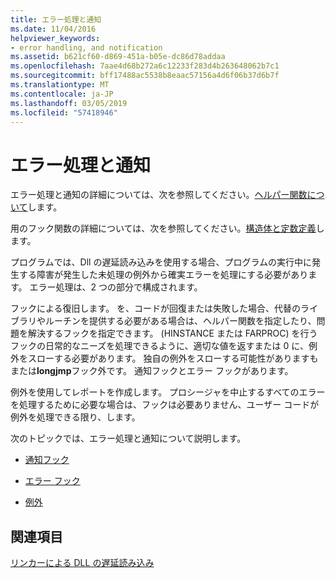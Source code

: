 ```yaml
---
title: エラー処理と通知
ms.date: 11/04/2016
helpviewer_keywords:
- error handling, and notification
ms.assetid: b621cf60-d869-451a-b05e-dc86d78addaa
ms.openlocfilehash: 7aae4d68b272a6c12233f283d4b263648062b7c1
ms.sourcegitcommit: bff17488ac5538b8eaac57156a4d6f06b37d6b7f
ms.translationtype: MT
ms.contentlocale: ja-JP
ms.lasthandoff: 03/05/2019
ms.locfileid: "57418946"
---
```

# <a name="error-handling-and-notification"></a>エラー処理と通知

エラー処理と通知の詳細については、次を参照してください。[ヘルパー関数について](understanding-the-helper-function.md)します。

用のフック関数の詳細については、次を参照してください。[構造体と定数定義](../../build/reference/structure-and-constant-definitions.md)します。

プログラムでは、Dll の遅延読み込みを使用する場合、プログラムの実行中に発生する障害が発生した未処理の例外から確実エラーを処理にする必要があります。 エラー処理は、2 つの部分で構成されます。

フックによる復旧します。
を、コードが回復または失敗した場合、代替のライブラリやルーチンを提供する必要がある場合は、ヘルパー関数を指定したり、問題を解決するフックを指定できます。 (HINSTANCE または FARPROC) を行うフックの日常的なニーズを処理できるように、適切な値を返すまたは 0 に、例外をスローする必要があります。 独自の例外をスローする可能性がありますもまたは**longjmp**フック外です。 通知フックとエラー フックがあります。

例外を使用してレポートを作成します。
プロシージャを中止するすべてのエラーを処理するために必要な場合は、フックは必要ありません、ユーザー コードが例外を処理できる限り、します。

次のトピックでは、エラー処理と通知について説明します。

- [通知フック](../../build/reference/notification-hooks.md)

- [エラー フック](../../build/reference/failure-hooks.md)

- [例外](../../build/reference/exceptions-c-cpp.md)

## <a name="see-also"></a>関連項目

[リンカーによる DLL の遅延読み込み](../../build/reference/linker-support-for-delay-loaded-dlls.md)
